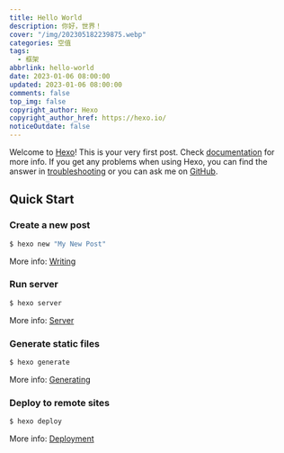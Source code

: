 ```yaml
---
title: Hello World
description: 你好，世界！
cover: "/img/202305182239875.webp"
categories: 空值
tags:
  - 框架
abbrlink: hello-world
date: 2023-01-06 08:00:00
updated: 2023-01-06 08:00:00
comments: false
top_img: false
copyright_author: Hexo
copyright_author_href: https://hexo.io/
noticeOutdate: false
---
```


Welcome to [Hexo](https://hexo.io/)! This is your very first post. Check [documentation](https://hexo.io/docs/) for more info. If you get any problems when using Hexo, you can find the answer in [troubleshooting](https://hexo.io/docs/troubleshooting.html) or you can ask me on [GitHub](https://github.com/hexojs/hexo/issues).

## Quick Start

### Create a new post

```bash
$ hexo new "My New Post"
```

More info: [Writing](https://hexo.io/docs/writing.html)

### Run server

```bash
$ hexo server
```

More info: [Server](https://hexo.io/docs/server.html)

### Generate static files

```bash
$ hexo generate
```

More info: [Generating](https://hexo.io/docs/generating.html)

### Deploy to remote sites

```bash
$ hexo deploy
```

More info: [Deployment](https://hexo.io/docs/one-command-deployment.html)
